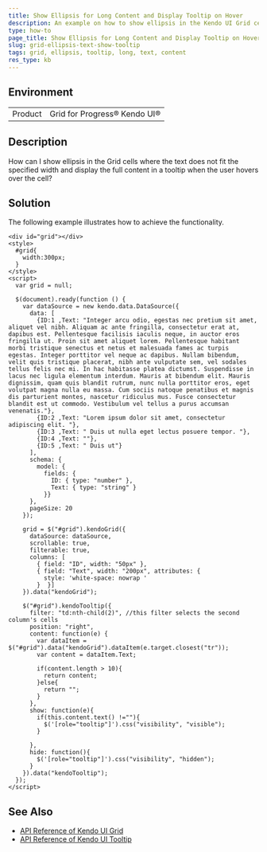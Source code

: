 ```yaml
---
title: Show Ellipsis for Long Content and Display Tooltip on Hover
description: An example on how to show ellipsis in the Kendo UI Grid cells which render long content.
type: how-to
page_title: Show Ellipsis for Long Content and Display Tooltip on Hover | Kendo UI Grid for jQuery
slug: grid-ellipsis-text-show-tooltip
tags: grid, ellipsis, tooltip, long, text, content
res_type: kb
---
```


## Environment

<table>
 <tr>
  <td>Product</td>
  <td>Grid for Progress® Kendo UI®</td>
 </tr>
</table>

## Description

How can I show ellipsis in the Grid cells where the text does not fit the specified width and display the full content in a tooltip when the user hovers over the cell?

## Solution

The following example illustrates how to achieve the functionality.

```dojo
<div id="grid"></div>
<style>
  #grid{
    width:300px;
  }
</style>
<script>
  var grid = null;

  $(document).ready(function () {
    var dataSource = new kendo.data.DataSource({
      data: [
        {ID:1 ,Text: "Integer arcu odio, egestas nec pretium sit amet, aliquet vel nibh. Aliquam ac ante fringilla, consectetur erat at, dapibus est. Pellentesque facilisis iaculis neque, in auctor eros fringilla ut. Proin sit amet aliquet lorem. Pellentesque habitant morbi tristique senectus et netus et malesuada fames ac turpis egestas. Integer porttitor vel neque ac dapibus. Nullam bibendum, velit quis tristique placerat, nibh ante vulputate sem, vel sodales tellus felis nec mi. In hac habitasse platea dictumst. Suspendisse in lacus nec ligula elementum interdum. Mauris at bibendum elit. Mauris dignissim, quam quis blandit rutrum, nunc nulla porttitor eros, eget volutpat magna nulla eu massa. Cum sociis natoque penatibus et magnis dis parturient montes, nascetur ridiculus mus. Fusce consectetur blandit est ut commodo. Vestibulum vel tellus a purus accumsan venenatis."},
        {ID:2 ,Text: "Lorem ipsum dolor sit amet, consectetur adipiscing elit. "},
        {ID:3 ,Text: " Duis ut nulla eget lectus posuere tempor. "},
        {ID:4 ,Text: ""},
        {ID:5 ,Text: " Duis ut"}
      ],
      schema: {
        model: {
          fields: {
            ID: { type: "number" },
            Text: { type: "string" }
          }}
      },
      pageSize: 20
    });

    grid = $("#grid").kendoGrid({
      dataSource: dataSource,
      scrollable: true,
      filterable: true,
      columns: [
        { field: "ID", width: "50px" },
        { field: "Text", width: "200px", attributes: {
          style: 'white-space: nowrap '
        }  }]
    }).data("kendoGrid");

    $("#grid").kendoTooltip({
      filter: "td:nth-child(2)", //this filter selects the second column's cells
      position: "right",
      content: function(e) {
        var dataItem = $("#grid").data("kendoGrid").dataItem(e.target.closest("tr"));
        var content = dataItem.Text;

        if(content.length > 10){
          return content;
        }else{
          return "";
        }
      },
      show: function(e){
        if(this.content.text() !=""){
          $('[role="tooltip"]').css("visibility", "visible");
        }

      },
      hide: function(){
        $('[role="tooltip"]').css("visibility", "hidden");
      }
    }).data("kendoTooltip");
  });
</script>
```

## See Also

* [API Reference of Kendo UI Grid](https://docs.telerik.com/kendo-ui/api/javascript/ui/grid)
* [API Reference of Kendo UI Tooltip](https://docs.telerik.com/kendo-ui/api/javascript/ui/tooltip)
